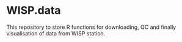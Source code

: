 # WISP.data
This repository to store R functions for downloading, QC and finally visualisation of data from WISP station.
